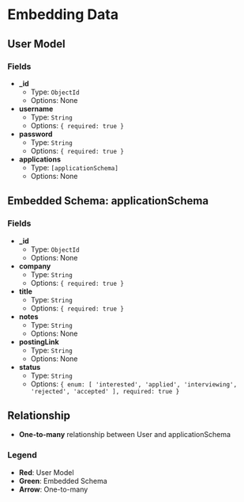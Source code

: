 # Embedding Data

## User Model
### Fields
- **_id**
  - Type: `ObjectId`
  - Options: None
- **username**
  - Type: `String`
  - Options: `{ required: true }`
- **password**
  - Type: `String`
  - Options: `{ required: true }`
- **applications**
  - Type: `[applicationSchema]`
  - Options: None

## Embedded Schema: applicationSchema
### Fields
- **_id**
  - Type: `ObjectId`
  - Options: None
- **company**
  - Type: `String`
  - Options: `{ required: true }`
- **title**
  - Type: `String`
  - Options: `{ required: true }`
- **notes**
  - Type: `String`
  - Options: None
- **postingLink**
  - Type: `String`
  - Options: None
- **status**
  - Type: `String`
  - Options: `{ enum: [ 'interested', 'applied', 'interviewing', 'rejected', 'accepted' ], required: true }`

## Relationship
- **One-to-many** relationship between User and applicationSchema

### Legend
- **Red**: User Model
- **Green**: Embedded Schema
- **Arrow**: One-to-many